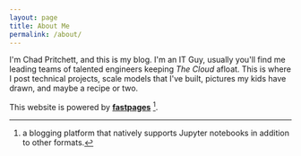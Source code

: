 ```yaml
---
layout: page
title: About Me
permalink: /about/
---
```


I'm Chad Pritchett, and this is my blog.  I'm an IT Guy, usually you'll find me leading teams of talented engineers keeping *The Cloud* afloat.  This is where I post technical projects, scale models that I've built, pictures my kids have drawn, and maybe a recipe or two. 



This website is powered by **[fastpages](https://github.com/fastai/fastpages)** [^1].

[^1]:a blogging platform that natively supports Jupyter notebooks in addition to other formats.

